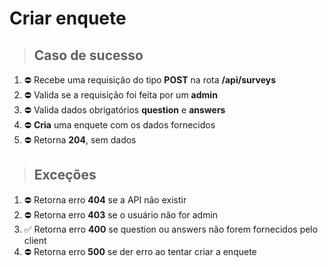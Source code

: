 # Criar enquete

> ## Caso de sucesso

1. ⛔ Recebe uma requisição do tipo **POST** na rota **/api/surveys**
2. ⛔ Valida se a requisição foi feita por um **admin**
3. ⛔ Valida dados obrigatórios **question** e **answers**
4. ⛔ **Cria** uma enquete com os dados fornecidos
5. ⛔ Retorna **204**, sem dados

> ## Exceções

1. ⛔ Retorna erro **404** se a API não existir
2. ⛔ Retorna erro **403** se o usuário não for admin
3. ✅  Retorna erro **400** se question ou answers não forem fornecidos pelo client
4. ⛔ Retorna erro **500** se der erro ao tentar criar a enquete
